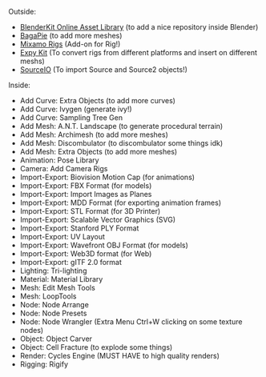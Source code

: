 Outside:

* [BlenderKit Online Asset Library](https://www.blenderkit.com/get-blenderkit/) (to add a nice repository inside Blender)
* [BagaPie](https://abaga.gumroad.com/l/BbGVh) (to add more meshes)
* [Mixamo Rigs](https://substance3d.adobe.com/plugins/mixamo-in-blender/) (Add-on for Rig!)
* [Expy Kit](https://github.com/pKrime/Expy-Kit) (To convert rigs from different platforms and insert on different meshs)
* [SourceIO](https://github.com/REDxEYE/SourceIO/releases) (To import Source and Source2 objects!)

Inside:

* Add Curve: Extra Objects (to add more curves)
* Add Curve: Ivygen (generate ivy!)
* Add Curve: Sampling Tree Gen
* Add Mesh: A.N.T. Landscape (to generate procedural terrain)
* Add Mesh: Archimesh (to add more meshes)
* Add Mesh: Discombulator (to discombulator some things idk)
* Add Mesh: Extra Objects (to add more meshes)
* Animation: Pose Library
* Camera: Add Camera Rigs
* Import-Export: Biovision Motion Cap (for animations)
* Import-Export: FBX Format (for models)
* Import-Export: Import Images as Planes
* Import-Export: MDD Format (for exporting animation frames)
* Import-Export: STL Format (for 3D Printer)
* Import-Export: Scalable Vector Graphics (SVG)
* Import-Export: Stanford PLY Format
* Import-Export: UV Layout
* Import-Export: Wavefront OBJ Format (for models)
* Import-Export: Web3D format (for Web)
* Import-Export: gITF 2.0 format
* Lighting: Tri-lighting
* Material: Material Library
* Mesh: Edit Mesh Tools
* Mesh: LoopTools
* Node: Node Arrange
* Node: Node Presets
* Node: Node Wrangler (Extra Menu Ctrl+W clicking on some texture nodes)
* Object: Object Carver
* Object: Cell Fracture (to explode some things)
* Render: Cycles Engine (MUST HAVE to high quality renders)
* Rigging: Rigify
